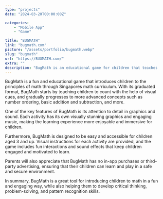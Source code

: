 ```yaml
---
type: "projects"
date: "2024-03-20T00:00:00Z"

categories: 
    - "Mobile App"
    - "Game"

title: "BUGMATH"
link: "bugmath.com"
picture: "/assets/portfolio/bugmath.webp"
slug: "bugmath"
url: "https://BUGMATH.com/"
extra: ""
description: "BugMath is an educational game for children that teaches math through Singapore's math principles and covers fundamental concepts such as counting, number ordering, basic addition, and subtraction in a graduated format."
---
```

BugMath is a fun and educational game that introduces children to the principles of math through Singapores math curriculum. With its graduated format, BugMath starts by teaching children to count with the help of visual cues, and gradually progresses to more advanced concepts such as number ordering, basic addition and subtraction, and more.

One of the key features of BugMath is its attention to detail in graphics and sound. Each activity has its own visually stunning graphics and engaging music, making the learning experience more enjoyable and immersive for children.

Furthermore, BugMath is designed to be easy and accessible for children aged 3 and up. Visual instructions for each activity are provided, and the game includes fun interactions and sound effects that keep children engaged and motivated to learn.

Parents will also appreciate that BugMath has no in-app purchases or third-party advertising, ensuring that their children can learn and play in a safe and secure environment.

In summary, BugMath is a great tool for introducing children to math in a fun and engaging way, while also helping them to develop critical thinking, problem-solving, and pattern recognition skills.